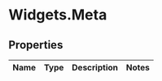 # Widgets.Meta

## Properties
Name | Type | Description | Notes
------------ | ------------- | ------------- | -------------
